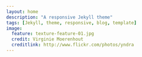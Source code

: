 ```yaml
---
layout: home
description: "A responsive Jekyll theme"
tags: [Jekyll, theme, responsive, blog, template]
image:
  feature: texture-feature-01.jpg
  credit: Virginie Moerenhout
  creditlink: http://www.flickr.com/photos/yndra
---
```

